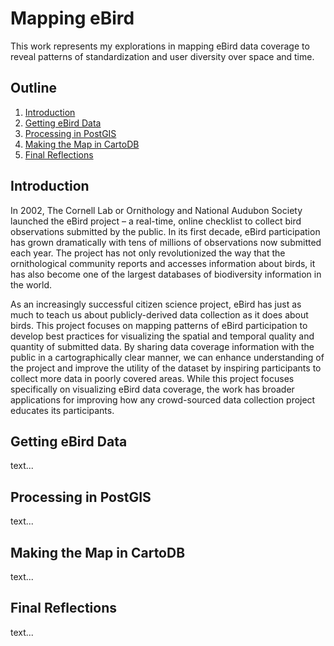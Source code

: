 # Mapping eBird

This work represents my explorations in mapping eBird data coverage to reveal patterns of standardization and user diversity over space and time.

## Outline
1. [Introduction](#introduction)
2. [Getting eBird Data](#getting-ebird-data)
3. [Processing in PostGIS](#processing-in-postgis)
4. [Making the Map in CartoDB](#making-the-map-in-cartodb)
5. [Final Reflections](#final-reflections)

## Introduction

In 2002, The Cornell Lab or Ornithology and National Audubon Society launched the eBird project – a real-time, online checklist to collect bird observations submitted by the public. In its first decade, eBird participation has grown dramatically with tens of millions of observations now submitted each year. The project has not only revolutionized the way that the ornithological community reports and accesses information about birds, it has also become one of the largest databases of biodiversity information in the world.

As an increasingly successful citizen science project, eBird has just as much to teach us about publicly-derived data collection as it does about birds. This project focuses on mapping patterns of eBird participation to develop best practices for visualizing the spatial and temporal quality and quantity of submitted data. By sharing data coverage information with the public in a cartographically clear manner, we can enhance understanding of the project and improve the utility of the dataset by inspiring participants to collect more data in poorly covered areas. While this project focuses specifically on visualizing eBird data coverage, the work has broader applications for improving how any crowd-sourced data collection project educates its participants.

## Getting eBird Data

text...

## Processing in PostGIS

text...

## Making the Map in CartoDB

text...

## Final Reflections

text...
